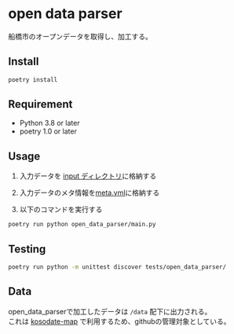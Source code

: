 # open data parser
船橋市のオープンデータを取得し、加工する。

## Install
```bash
poetry install
```

## Requirement
- Python 3.8 or later
- poetry 1.0 or later

[geocoding]: https://developers.google.com/maps/documentation/geocoding/overview

## Usage

1. 入力データを [input ディレクトリ](./input)に格納する

2. 入力データのメタ情報を[meta.yml](./input/meta.yml)に格納する

3. 以下のコマンドを実行する
```bash
poetry run python open_data_parser/main.py
```

## Testing
```bash
poetry run python -m unittest discover tests/open_data_parser/
```

## Data
open_data_parserで加工したデータは `/data` 配下に出力される。  
これは [kosodate-map](https://github.com/Code-for-Funabashi/kosodate-map) で利用するため、githubの管理対象としている。
